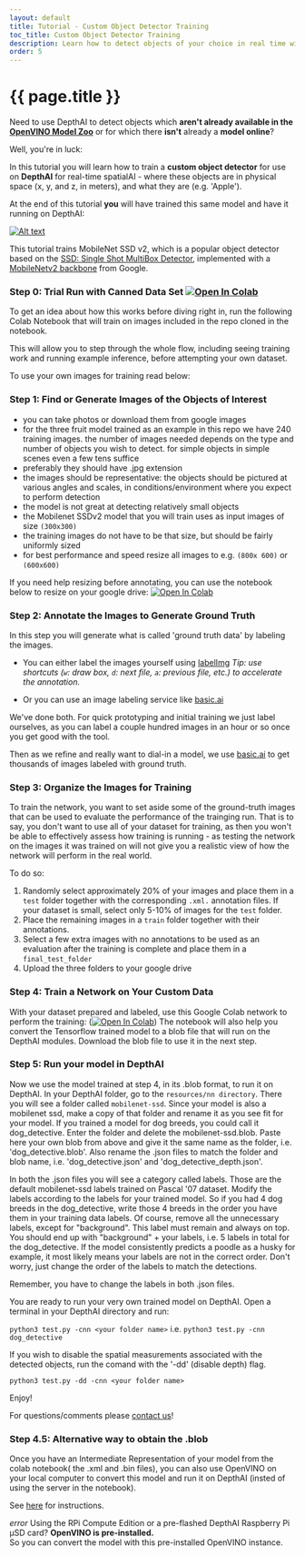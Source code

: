 ```yaml
---
layout: default
title: Tutorial - Custom Object Detector Training
toc_title: Custom Object Detector Training
description: Learn how to detect objects of your choice in real time with DepthAI!
order: 5
---
```


# {{ page.title }}


Need to use DepthAI to detect objects which **aren't already available in the [OpenVINO Model Zoo](https://docs.luxonis.com/tutorials/openvino_model_zoo_pretrained_model/)** or for which there **isn't** already a **model online**?

Well, you're in luck:

In this tutorial you will learn how to train a **custom object detector** for use on **DepthAI** for real-time spatialAI - where these objects are in physical space (x, y, and z, in meters), and what they are (e.g. 'Apple').  

At the end of this tutorial **you** will have trained this same model and have it running on DepthAI:

[![Alt text](https://img.youtube.com/vi/0ToLVHW9oVw/0.jpg)](https://www.youtube.com/watch?v=0ToLVHW9oVw)

This tutorial trains MobileNet SSD v2, which is a popular object detector based on the [SSD: Single Shot MultiBox Detector](https://towardsdatascience.com/review-ssd-single-shot-detector-object-detection-851a94607d11), implemented with a [MobileNetv2 backbone](https://ai.googleblog.com/2018/04/mobilenetv2-next-generation-of-on.html) from Google.

### Step 0: Trial Run with Canned Data Set [![Open In Colab](https://colab.research.google.com/assets/colab-badge.svg)](https://colab.research.google.com/github/luxonis/depthai-ml-training/blob/master/colab-notebooks/Easy_Object_Detection_Demo_Training.ipynb)

To get an idea about how this works before diving right in, run the following Colab Notebook that will train on images included in the repo cloned in the notebook.

This will allow you to step through the whole flow, including seeing training work and running example inference, before attempting your own dataset.

To use your own images for training read below:

### Step 1: Find or Generate Images of the Objects of Interest

- you can take photos or download them from google images
- for the three fruit model trained as an example in this repo we have 240 training images. the number of images needed depends on the type and number of objects you wish to detect. for simple objects in simple scenes even a few tens suffice
- preferably they should have .jpg extension
- the images should be representative: the objects should be pictured at various angles and scales, in conditions/environment where you expect to perform detection
- the model is not great at detecting relatively small objects
- the Mobilenet SSDv2 model that you will train uses as input images of size `(300x300)` 
- the training images do not have to be that size, but should be fairly uniformly sized
- for best performance and speed resize all images to e.g. `(800x 600)` or `(600x600)`

If you need help resizing before annotating, you can use the notebook below to resize on your google drive: [![Open In Colab](https://colab.research.google.com/assets/colab-badge.svg)](https://colab.research.google.com/github/luxonis/depthai-ml-training/blob/master/colab-notebooks/GDrive-Resize.ipynb)

### Step 2: Annotate the Images to Generate Ground Truth

In this step you will generate what is called 'ground truth data' by labeling the images.

- You can either label the images yourself using [labelImg](https://github.com/tzutalin/labelImg)
*Tip: use shortcuts (`w`: draw box, `d`: next file, `a`: previous file, etc.) to accelerate the annotation.*

- Or you can use an image labeling service like [basic.ai](https://www.basic.ai/)

We've done both.  For quick prototyping and initial training we just label ourselves, as you can label a couple hundred images in an hour or so once you get good with the tool.

Then as we refine and really want to dial-in a model, we use [basic.ai](https://www.basic.ai/) to get thousands of images labeled with ground truth.


### Step 3: Organize the Images for Training

To train the network, you want to set aside some of the ground-truth images that can be used to evaluate the performance of the trainging run.  That is to say, you don't want to use all of your dataset for training, as then you won't be able to effectively assess how training is running - as testing the network on the images it was trained on will not give you a realistic view of how the network will perform in the real world.

To do so:
1. Randomly select approximately 20% of your images and place them in a `test` folder together with the corresponding `.xml.` annotation files. If your dataset is small, select only 5-10% of images for the `test` folder.
2. Place the remaining images in a `train` folder together with their annotations.
3. Select a few extra images with no annotations to be used as an evaluation after the training is complete and place them in a `final_test_folder`
4. Upload the three folders to your google drive

### Step 4: Train a Network on Your Custom Data

With your dataset prepared and labeled, use this Google Colab network to perform the training:
([![Open In Colab](https://colab.research.google.com/assets/colab-badge.svg)](https://colab.research.google.com/github/luxonis/depthai-ml-training/blob/master/colab-notebooks/Easy_Object_Detection_With_Custom_Data_Demo_Training.ipynb))
The notebook will also help you convert the Tensorflow trained model to a blob file that will run on the DepthAI modules.
Download the blob file to use it in the next step.

### Step 5: Run your model in DepthAI

Now we use the model trained at step 4, in its .blob format, to run it on DepthAI.
In your DepthAI folder, go to the `resources/nn directory`. There you will see a folder called `mobilenet-ssd`. Since your model is also a mobilenet ssd, make a copy of that folder and rename it as you see fit for your model. If you trained a model for dog breeds, you could call it dog_detective.
Enter the folder and delete the mobilenet-ssd.blob. Paste here your own blob from above and give it the same name as the folder, i.e. 'dog_detective.blob'. Also rename the .json files to match the folder and blob name, i.e. 'dog_detective.json' and 'dog_detective_depth.json'.

In both the .json files you will see a category called labels. Those are the default mobilenet-ssd labels trained on Pascal '07 dataset. 
Modify the labels according to the labels for your trained model. So if you had 4 dog breeds in the dog_detective, write those 4 breeds in the order you have them in your training data labels. Of course, remove all the unnecessary labels, except for "background". This label must remain and always on top. You should end up with "background" + your labels, i.e. 5 labels in total for the dog_detective.
If the model consistently predicts a poodle as a husky for example, it most likely means your labels are not in the correct order. Don't worry, just change the order of the labels to match the detections.

Remember, you have to change the labels in both .json files. 

You are ready to run your very own trained model on DepthAI. 
Open a terminal in your DepthAI directory and run:

`python3 test.py -cnn <your folder name>` i.e. 
`python3 test.py -cnn dog_detective`

If you wish to disable the spatial measurements associated with the detected objects, run the comand with the '-dd' (disable depth) flag.

`python3 test.py -dd -cnn <your folder name>`

Enjoy!

For questions/comments please [contact us](https://docs.luxonis.com/support/)!


### Step 4.5: Alternative way to obtain the .blob

Once you have an Intermediate Representation of your model from the colab notebook( the .xml and .bin files), you can also use OpenVINO on your local computer to convert this model and run it on DepthAI (insted of using the server in the notebook).

See [here](https://github.com/luxonis/depthai#conversion-of-existing-trained-models-into-intel-movidius-binary-format) for instructions.

<div class="alert alert-primary" role="alert">
<i class="material-icons">
error
</i>
  Using the RPi Compute Edition or a pre-flashed DepthAI Raspberry Pi µSD card? <strong>OpenVINO is pre-installed.</strong><br/>
  <span class="small">So you can convert the model with this pre-installed OpenVINO instance.</span>
</div>
 

